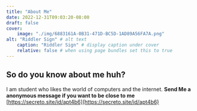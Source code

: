 ```yaml
---
title: "About Me"
date: 2022-12-31T09:03:20-08:00
draft: false
cover:
    image: "./img/6883161A-0B31-471D-BC5D-1AD89A56FA7A.png"
alt: "Riddler Sign" # alt text
    caption: "Riddler Sign" # display caption under cover
    relative: false # when using page bundles set this to true
---
```

## So do you know about me huh?

I am student who likes the world of computers and the internet.
**Send Me a anonymous message if you want to be close to me**
[https://secreto.site/id/apt4b6](https://secreto.site/id/apt4b6)
